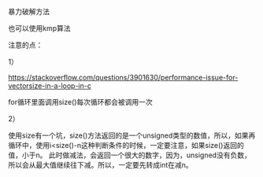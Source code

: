暴力破解方法

也可以使用kmp算法

注意的点：

1）

https://stackoverflow.com/questions/3901630/performance-issue-for-vectorsize-in-a-loop-in-c

for循环里面调用size()每次循环都会被调用一次

2）

使用size有一个坑，size()方法返回的是一个unsigned类型的数值，所以，如果再循环中，使用i<size()-n这种判断条件的时候，一定要注意，如果size()返回的值，小于n。
此时做减法，会返回一个很大的数字，因为，unsigned没有负数，所以会从最大值继续往下减。所以，一定要先转成int在减n。